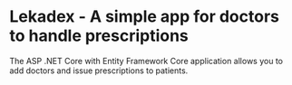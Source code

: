 # Lekadex - A simple app for doctors to handle prescriptions

The ASP .NET Core with Entity Framework Core application allows you to add doctors and issue prescriptions to patients.
